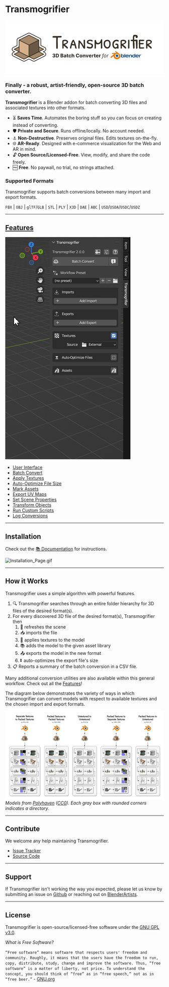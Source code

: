 # Transmogrifier

![Transmogrifier_Logo_Banner_1000.jpg](docs/assets/images/Transmogrifier_Logo_Banner_1000.jpg)

### Finally - a robust, artist-friendly, open-source 3D batch converter.

**Transmogrifier** is a Blender addon for batch converting 3D files and associated textures into other formats.

- ⏳ **Saves Time**. Automates the boring stuff so you can focus on creating instead of converting. 
- 🛡️ **Private and Secure**. Runs offline/locally.  No account needed.
- ⚓ **Non-Destructive**. Preserves original files.  Edits textures on-the-fly.
- 🌐 **AR-Ready**.  Designed with e-commerce visualization for the Web and AR in mind.
- 🔓 **Open Source/Licensed-Free**. View, modify, and share the code freely. 
- 🆓 **Free**. No paywall, no trial, no strings attached.

### Supported Formats
Transmogrifier supports batch conversions between many import and export formats.

`FBX` | `OBJ` | `glTF`/`GLB` | `STL` | `PLY` | `X3D` | `DAE` | `ABC` | `USD`/`USDA`/`USDC`/`USDZ`


***
## [Features](https://sapwoodstudio.github.io/Transmogrifier/features_overview/)

![Transmogrifier_UI_Sneak_Peak.gif](docs/assets/images/Transmogrifier_UI_Sneak_Peak.gif)

- [User Interface](https://sapwoodstudio.github.io/Transmogrifier/user_interface/)
- [Batch Convert](https://sapwoodstudio.github.io/Transmogrifier/batch_convert/)
- [Apply Textures](https://sapwoodstudio.github.io/Transmogrifier/apply_textures/)
- [Auto-Optimize File Size](https://sapwoodstudio.github.io/Transmogrifier/optimize_file_size/)
- [Mark Assets](https://sapwoodstudio.github.io/Transmogrifier/mark_assets/)
- [Export UV Maps](https://sapwoodstudio.github.io/Transmogrifier/export_uv_maps/)
- [Set Scene Properties](https://sapwoodstudio.github.io/Transmogrifier/set_scene_properties/)
- [Transform Objects](https://sapwoodstudio.github.io/Transmogrifier/transform_objects/)
- [Run Custom Scripts](https://sapwoodstudio.github.io/Transmogrifier/run_custom_scripts/)
- [Log Conversions](https://sapwoodstudio.github.io/Transmogrifier/log_conversions/)


***
## Installation
Check out the [📚 Documentation](https://sapwoodstudio.github.io/Transmogrifier/installation/) for instructions.

![Installation_Page.gif](docs/assets/images/Installation_Page.gif)


***
## How it Works
Transmogrifier uses a simple algorithm with powerful features.

1. 🔍 Transmogrifier searches through an entire folder hierarchy for 3D files of the desired format(s). 
2. For every discovered 3D file of the desired format(s), Transmogrifier then
    1. 🧹 refreshes the scene
    2. 📥 imports the file
    3. 🏁 applies textures to the model
    4. 📚 adds the model to the given asset library
    5. 📤 exports the model in the new format
    6. ⏬ auto-optimizes the export file's size
3. 📋 Reports a summary of the batch conversion in a CSV file.

Many additional conversion utilities are also available within this general workflow.  Check out all the [Features](https://sapwoodstudio.github.io/Transmogrifier/features_overview/)!

The diagram below demonstrates the variety of ways in which Transmogrifier can convert models with respect to available textures and the chosen import and export formats. 

![Transmogrifier_Logo_Banner_1000.jpg](docs/assets/images/Transmogrifier_How_it_Works_Diagram.jpg)
*Models from [Polyhaven](https://polyhaven.com/models) ([CC0](https://creativecommons.org/share-your-work/public-domain/cc0/)). Each gray box with rounded corners indicates a directory.*


***
## Contribute
We welcome any help maintaining Transmogrifier.  

- [Issue Tracker](https://github.com/SapwoodStudio/Transmogrifier/issues)
- [Source Code](https://github.com/SapwoodStudio/Transmogrifier/)


***
## Support
If Transmogrifier isn't working the way you expected, please let us know by submitting an issue on [Github](https://github.com/SapwoodStudio/Transmogrifier/issues) or reaching out on [BlenderArtists](https://blenderartists.org/t/transmogrifier-free-3d-batch-converter-addon/1475060).


***
## License
Transmogrifier is open-source/licensed-free software under the [GNU GPL v3.0](https://github.com/SapwoodStudio/Transmogrifier/blob/main/LICENSE).

*What is Free Software?*

`“Free software” means software that respects users' freedom and community. Roughly, it means that the users have the freedom to run, copy, distribute, study, change and improve the software. Thus, “free software” is a matter of liberty, not price. To understand the concept, you should think of “free” as in “free speech,” not as in “free beer.”` - [GNU.org](https://www.gnu.org/philosophy/free-sw.html)


